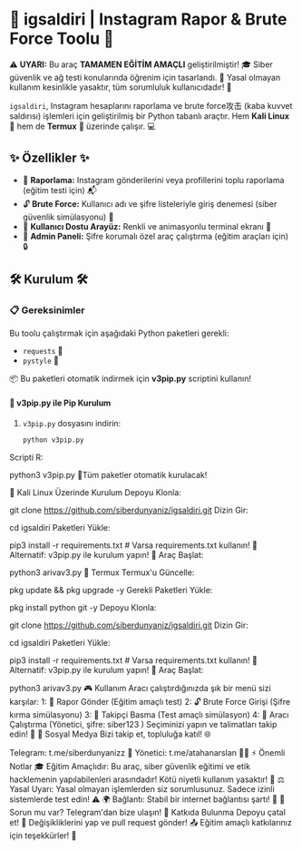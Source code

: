 # 🌟 igsaldiri | Instagram Rapor & Brute Force Toolu 🌟

⚠️ **UYARI:** Bu araç **TAMAMEN EĞİTİM AMAÇLI** geliştirilmiştir! 🎓 Siber güvenlik ve ağ testi konularında öğrenim için tasarlandı. 🚨 Yasal olmayan kullanım kesinlikle yasaktır, tüm sorumluluk kullanıcıdadır! 🚫

`igsaldiri`, Instagram hesaplarını raporlama ve brute force攻击 (kaba kuvvet saldırısı) işlemleri için geliştirilmiş bir Python tabanlı araçtır. Hem **Kali Linux** 🐉 hem de **Termux** 📱 üzerinde çalışır. 💻

## ✨ Özellikler ✨
- 🚨 **Raporlama:** Instagram gönderilerini veya profillerini toplu raporlama (eğitim testi için) 📬
- 🔓 **Brute Force:** Kullanıcı adı ve şifre listeleriyle giriş denemesi (siber güvenlik simülasyonu) 🔑
- 🎨 **Kullanıcı Dostu Arayüz:** Renkli ve animasyonlu terminal ekranı 🌈
- 👑 **Admin Paneli:** Şifre korumalı özel araç çalıştırma (eğitim araçları için) 🔒

## 🛠️ Kurulum 🛠️

### 📋 Gereksinimler
Bu toolu çalıştırmak için aşağıdaki Python paketleri gerekli:
- `requests` 📡
- `pystyle` 🎨

📦 Bu paketleri otomatik indirmek için **v3pip.py** scriptini kullanın!

#### 🚀 v3pip.py ile Pip Kurulum
1. `v3pip.py` dosyasını indirin:
   ```bash
   python v3pip.py 

Scripti R:

python3 v3pip.py
🎉Tüm paketler otomatik kurulacak!

🐉 Kali Linux Üzerinde Kurulum
Depoyu Klonla:

git clone https://github.com/siberdunyaniz/igsaldiri.git
Dizin Gir:

cd igsaldiri
Paketleri Yükle:

pip3 install -r requirements.txt  # Varsa requirements.txt kullanın! 📜
Alternatif: v3pip.py ile kurulum yapın! 🚀
Araç Başlat:

python3 arivav3.py
📱 Termux
Termux'u Güncelle:

pkg update && pkg upgrade -y
Gerekli Paketleri Yükle:

pkg install python git -y
Depoyu Klonla:

git clone https://github.com/siberdunyaniz/igsaldiri.git
Dizin Gir:

cd igsaldiri
Paketleri Yükle:

pip3 install -r requirements.txt  # Varsa requirements.txt kullanın! 📜
Alternatif: v3pip.py ile kurulum yapın! 🚀
Araç Başlat:

python3 arivav3.py
🎮 Kullanım
Aracı çalıştırdığınızda şık bir menü sizi karşılar:
1: 🚨 Rapor Gönder (Eğitim amaçlı test)
2: 🔓 Brute Force Girişi (Şifre kırma simülasyonu)
3: 🤝 Takipçi Basma (Test amaçlı simülasyon)
4: 👑 Aracı Çalıştırma (Yönetici, şifre: siber123 )
Seçiminizi yapın ve talimatları takip edin! 🎯
📲 Sosyal Medya
Bizi takip et, topluluğa katıl! 🌐

Telegram: t.me/siberdunyanizz 📩
Yönetici: t.me/atahanarslan 👨‍💻
⚡ Önemli Notlar
🎓 Eğitim Amaçlıdır: Bu araç, siber güvenlik eğitimi ve etik hacklemenin yapılabilenleri arasındadır! Kötü niyetli kullanım yasaktır! 🚫
⚖️ Yasal Uyarı: Yasal olmayan işlemlerden siz sorumlusunuz. Sadece izinli sistemlerde test edin! ⚠️
🌍 Bağlantı: Stabil bir internet bağlantısı şartı! 📡
💬 Sorun mu var? Telegram'dan bize ulaşın!
🤝 Katkıda Bulunma
Depoyu çatal et! 🍴
Değişikliklerini yap ve pull request gönder! 📤
Eğitim amaçlı katkılarınız için teşekkürler! 🙏
